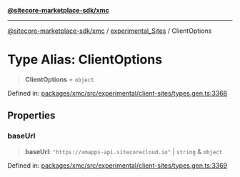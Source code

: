 [**@sitecore-marketplace-sdk/xmc**](../../../../README.md)

***

[@sitecore-marketplace-sdk/xmc](../../../../README.md) / [experimental\_Sites](../README.md) / ClientOptions

# Type Alias: ClientOptions

> **ClientOptions** = `object`

Defined in: [packages/xmc/src/experimental/client-sites/types.gen.ts:3368](https://github.com/Sitecore/marketplace-sdk/blob/main/packages/xmc/src/experimental/client-sites/types.gen.ts#L3368)

## Properties

### baseUrl

> **baseUrl**: `"https://xmapps-api.sitecorecloud.io"` \| `string` & `object`

Defined in: [packages/xmc/src/experimental/client-sites/types.gen.ts:3369](https://github.com/Sitecore/marketplace-sdk/blob/main/packages/xmc/src/experimental/client-sites/types.gen.ts#L3369)
